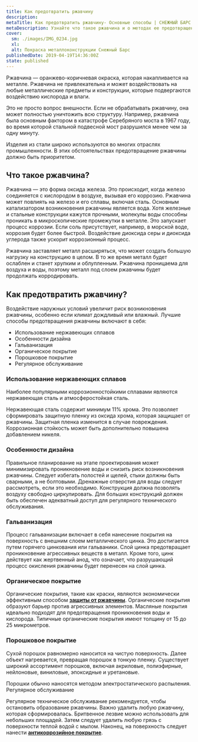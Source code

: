 ```yaml
---
title: Как предотвратить ржавчину
description: 
metaTitle: Как предотвратить ржавчину- Основные способы | СНЕЖНЫЙ БАРС
metaDescription: Узнайте что такое ржавчина и о методах ее предотвращения. Как защитить металлоконструкции от ржавчины промышленными альпинистами
cover:
  sm: ./images/IMG_0234.jpg
  xl: 
  alt: Покраска металлоконструкции Снежный Барс
publishedDate: 2019-04-19T14:36:00Z
state: published    
---
```

Ржавчина — оранжево-коричневая окраска, которая накапливается на металле. Ржавчина не привлекательна и может воздействовать на любые металлические предметы и конструкции, которые подвергаются воздействию кислорода и влаги.

Это не просто вопрос внешности. Если не обрабатывать ржавчину, она может полностью уничтожить всю структуру. Например, ржавчина была основным фактором в катастрофе Серебряного моста в 1967 году, во время которой стальной подвесной мост разрушился менее чем за одну минуту.

Изделия из стали широко используются во многих отраслях промышленности. В этих обстоятельствах предотвращение ржавчины должно быть приоритетом.

## Что такое ржавчина?

Ржавчина — это форма оксида железа. Это происходит, когда железо соединяется с кислородом в воздухе, вызывая его коррозию. Ржавчина может повлиять на железо и его сплавы, включая сталь. Основным катализатором возникновения ржавчины является вода. Хотя железные и стальные конструкции кажутся прочными, молекулы воды способны проникать в микроскопические промежутки в металле. Это запускает процесс коррозии. Если соль присутствует, например, в морской воде, коррозия будет более быстрой. Воздействие диоксида серы и диоксида углерода также ускорит коррозионный процесс.

Ржавчина заставляет металл расширяться, что может создать большую нагрузку на конструкцию в целом. В то же время металл будет ослаблен и станет хрупким и облупленным. Ржавчина проницаема для воздуха и воды, поэтому металл под слоем ржавчины будет продолжать корродировать.

## Как предотвратить ржавчину?

Воздействие наружных условий увеличит риск возникновения ржавчины, особенно если климат дождливый или влажный. Лучшие способы предотвращения ржавчины включают в себя:

- Использование нержавеющих сплавов
- Особенности дизайна
- Гальванизация
- Органическое покрытие
- Порошковое покрытие
- Регулярное обслуживание

### Использование нержавеющих сплавов

Наиболее популярными коррозионностойкими сплавами являются нержавеющая сталь и атмосферостойкая сталь.

Нержавеющая сталь содержит минимум 11% хрома. Это позволяет сформировать защитную пленку из оксида хрома, которая защищает от ржавчины. Защитная пленка изменится в случае повреждения. Коррозионная стойкость может быть дополнительно повышена добавлением никеля.

### Особенности дизайна

Правильное планирование на этапе проектирования может минимизировать проникновение воды и снизить риск возникновения ржавчины. Следует избегать полостей и щелей, стыки должны быть сварными, а не болтовыми. Дренажные отверстия для воды следует рассмотреть, если это необходимо. Конструкция должна позволять воздуху свободно циркулировать. Для больших конструкций должен быть обеспечен адекватный доступ для регулярного технического обслуживания.

### Гальванизация

Процесс гальванизации включает в себя нанесение покрытия на поверхность с внешним слоем металлического цинка. Это достигается путем горячего цинкования или гальваники. Слой цинка предотвращает проникновение агрессивных веществ в металл. Кроме того, цинк действует как жертвенный анод, что означает, что разрушающий процесс окисления ржавчины будет перенесен на слой цинка.

### Органическое покрытие

Органические покрытия, такие как краски, являются экономически эффективным способом **[защиты от ржавчины](/pokraska-metalla/ru/)**. Органические покрытия образуют барьер против агрессивных элементов. Масляные покрытия идеально подходят для предотвращения проникновения воды и кислорода. Типичные органические покрытия имеют толщину от 15 до 25 микрометров.

### Порошковое покрытие

Сухой порошок равномерно наносится на чистую поверхность. Далее объект нагревается, превращая порошок в тонкую пленку. Существует широкий ассортимент порошков, включая акриловые, полиэфирные, нейлоновые, виниловые, эпоксидные и уретановые.

Порошки обычно наносятся методом электростатического распыления. Регулярное обслуживание

Регулярное техническое обслуживание рекомендуется, чтобы остановить образование ржавчины. Важно удалить любую ржавчину, которая сформировалась. Бритвенное лезвие можно использовать для небольших площадей. Затем следует удалить любую грязь с поверхности теплой водой с мылом. Наконец, на поверхность следует нанести **[антикоррозийное покрытие](/nanesenie-specialnyx-pokrytij/ru/)**.
